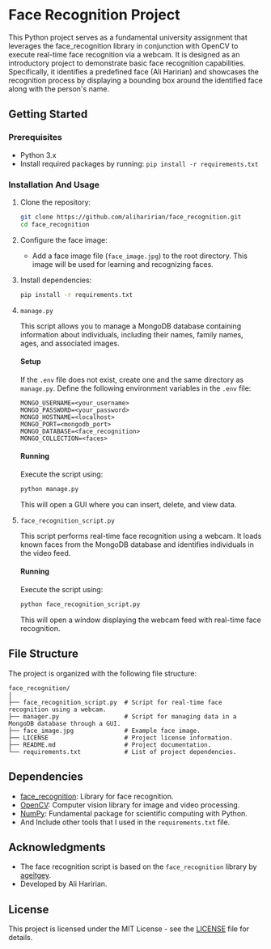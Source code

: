 # Face Recognition Project

This Python project serves as a fundamental university assignment that leverages the face_recognition library in conjunction with OpenCV to execute real-time face recognition via a webcam. It is designed as an introductory project to demonstrate basic face recognition capabilities. Specifically, it identifies a predefined face (Ali Haririan) and showcases the recognition process by displaying a bounding box around the identified face along with the person's name.
## Getting Started

### Prerequisites
- Python 3.x
- Install required packages by running: `pip install -r requirements.txt`

### Installation And Usage
1. Clone the repository:
   ```bash
   git clone https://github.com/aliharirian/face_recognition.git
   cd face_recognition
   ```

2. Configure the face image:
   - Add a face image file (`face_image.jpg`) to the root directory. This image will be used for learning and recognizing faces.

3. Install dependencies:
   ```bash
   pip install -r requirements.txt
   ```

4. `manage.py`

   This script allows you to manage a MongoDB database containing information about individuals, including their names, family names, ages, and associated images.
   
   #### Setup
   If the `.env` file does not exist, create one and the same directory as `manage.py`. Define the following environment variables in the `.env` file:
   
   ```
   MONGO_USERNAME=<your_username>
   MONGO_PASSWORD=<your_password>
   MONGO_HOSTNAME=<localhost>
   MONGO_PORT=<mongodb_port>
   MONGO_DATABASE=<face_recognition>
   MONGO_COLLECTION=<faces>
   ```
   
   #### Running
   Execute the script using:
   
   ```bash
   python manage.py
   ```
   
   This will open a GUI where you can insert, delete, and view data.

5. `face_recognition_script.py`
   
   This script performs real-time face recognition using a webcam. It loads known faces from the MongoDB database and identifies individuals in the video feed.
   
   #### Running
   Execute the script using:
   
   ```bash
   python face_recognition_script.py
   ```
   
   This will open a window displaying the webcam feed with real-time face recognition.

## File Structure

The project is organized with the following file structure:

```
face_recognition/
│
├── face_recognition_script.py  # Script for real-time face recognition using a webcam.
├── manager.py                  # Script for managing data in a MongoDB database through a GUI.
├── face_image.jpg              # Example face image.
├── LICENSE                     # Project license information. 
├── README.md                   # Project documentation.
└── requirements.txt            # List of project dependencies.  
```

## Dependencies

- [face_recognition](https://github.com/ageitgey/face_recognition): Library for face recognition.
- [OpenCV](https://github.com/opencv/opencv): Computer vision library for image and video processing.
- [NumPy](https://github.com/numpy/numpy): Fundamental package for scientific computing with Python.
- And Include other tools that I used in the `requirements.txt` file.

## Acknowledgments

- The face recognition script is based on the `face_recognition` library by [ageitgey](https://github.com/ageitgey/face_recognition).
- Developed by Ali Haririan.

## License

This project is licensed under the MIT License - see the [LICENSE](LICENSE) file for details.
